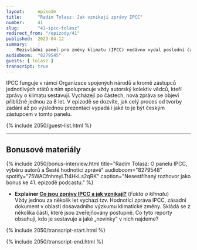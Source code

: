 ```yaml
---
layout:     episode
title:      "Radim Tolasz: Jak vznikají zprávy IPCC"
number:     41
slug:       "41-ipcc-tolasz"
redirect_from: "/epizody/41"
published:  2023-04-12
summary:    |
    Mezivládní panel pro změny klimatu (IPCC) nedávno vydal poslední část takzvané Šesté hodnotící zprávy, která shrnuje dosavadní vědecké poznání o změnách klimatu. S klimatologem a zástupcem ČR v tomto panelu Radimem Tolaszem si povídáme o tom, jak tyto zprávy vznikají a co se nachází v té poslední.
audioboom:  "8279545"
guests: [ tolasz ]
transcript: true
---
```

IPCC funguje v rámci Organizace spojených národů a kromě zástupců jednotlivých států s ním spolupracuje vždy autorský kolektiv vědců, kteří  zprávy o klimatu sestavují. Vycházejí po částech, nová zpráva se objeví přibližně jednou za 8 let. V epizodě se dozvíte, jak celý proces od tvorby zadání až po výslednou prezentaci vypadá i jaké to je být českým zástupcem v tomto panelu.

{% include 2050/guest-list.html %}

---

## Bonusové materiály

<div class="bonus-material" markdown="1">

{% include 2050/bonus-interview.html
  title="Radim Tolasz: O panelu IPCC, výběru autorů a Šesté hodnotící zprávě"
  audioboom="8279548"
  spotify="75WACfnhmyLTt4HkLs2qRK"
  caption="Nesestříhaný rozhovor jako bonus ke 41. epizodě podcastu."
%}
  
* **Explainer [Co jsou zprávy IPCC a jak vznikají?](https://faktaoklimatu.cz/explainery/zpravy-ipcc)** (_Fakta o klimatu_)  
  Vždy jednou za několik let vychází tzv. Hodnotící zpráva IPCC, zásadní dokument v oblasti dosavadního výzkumu klimatické změny. Skládá se z několika částí, které jsou zveřejňovány postupně. Co tyto reporty obsahují, kdo je sestavuje a jaké „novinky“ v nich najdeme?

</div>

{% include 2050/transcript-start.html %}


{% include 2050/transcript-end.html %}
